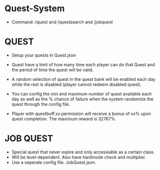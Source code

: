# Quest-System
- Command: /quest and /questsearch and /jobquest

# QUEST

- Setup your quests in Quest.json
- Quest have a limit of how many time each player can do that Quest and the period of time the quest will be valid.
- A random selection of quest in the quest bank will be enabled each day while the rest is disabled (player cannot redeem disabled quest).
- You can config the min and maximum number of quest available each day as well as the % chance of failure when the system randomize the quest through the config file.

- Player with questbuff.xx permission will receive a bonus of xx% upon quest completion. The maximum reward is 32767%.

# JOB QUEST

- Special quest that never expire and only accessiable as a certain class.
- Will be level-dependent. Also have hardmode check and multiplier.
- Use a seperate config file. JobQuest.json.
